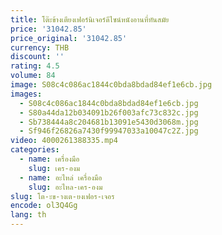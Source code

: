 ```yaml
---
title: โต๊ะข้างเตียงเฟอร์นิเจอร์ดีไซน์หนังอานที่ทันสมัย
price: '31042.85'
price_original: '31042.85'
currency: THB
discount: ''
rating: 4.5
volume: 84
image: S08c4c086ac1844c0bda8bdad84ef1e6cb.jpg
images:
  - S08c4c086ac1844c0bda8bdad84ef1e6cb.jpg
  - S80a44da12b034091b26f003afc73c832c.jpg
  - Sb738444a8c204681b13091e5430d3068m.jpg
  - Sf946f26826a7430f99947033a10047c2Z.jpg
video: 4000261388335.mp4
categories:
  - name: เครื่องมือ
    slug: เคร-องม
  - name: อะไหล่ เครื่องมือ
    slug: อะไหล-เคร-องม
slug: โต-ะข-างเต-ยงเฟอร-เจอร
encode: ol3Q4Gg
lang: th
---
```

  
